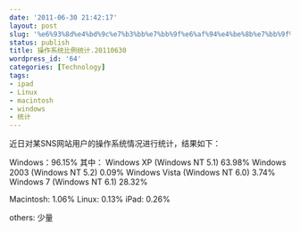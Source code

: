 ```yaml
---
date: '2011-06-30 21:42:17'
layout: post
slug: '%e6%93%8d%e4%bd%9c%e7%b3%bb%e7%bb%9f%e6%af%94%e4%be%8b%e7%bb%9f%e8%ae%a1-20110630'
status: publish
title: 操作系统比例统计.20110630
wordpress_id: '64'
categories: [Technology]
tags:
- ipad
- Linux
- macintosh
- windows
- 统计
---
```


近日对某SNS网站用户的操作系统情况进行统计，结果如下：

Windows：96.15%
其中：
  Windows XP (Windows NT 5.1)    63.98%
  Windows 2003 (Windows NT 5.2)    0.09%
  Windows Vista (Windows NT 6.0)    3.74%
  Windows 7 (Windows NT 6.1)    28.32%


Macintosh: 1.06%
Linux: 0.13%
iPad: 0.26% 


others: 少量

